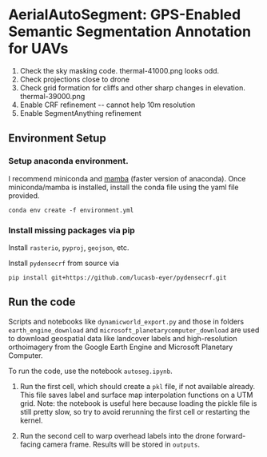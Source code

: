 # AerialAutoSegment: GPS-Enabled Semantic Segmentation Annotation for UAVs  

1. Check the sky masking code. thermal-41000.png looks odd. 
2. Check projections close to drone
3. Check grid formation for cliffs and other sharp changes in elevation. thermal-39000.png
4. Enable CRF refinement -- cannot help 10m resolution
5. Enable SegmentAnything refinement


## Environment Setup
### Setup anaconda environment. 
I recommend miniconda and [mamba](https://mamba.readthedocs.io/en/latest/installation.html) (faster version of anaconda). Once miniconda/mamba is installed, install the conda file using the yaml file provided.
```
conda env create -f environment.yml
```

### Install missing packages via pip
Install `rasterio`, `pyproj`, `geojson`, etc. 

Install `pydensecrf` from source via
```
pip install git+https://github.com/lucasb-eyer/pydensecrf.git
```

## Run the code
Scripts and notebooks like `dynamicworld_export.py` and those in folders `earth_engine_download` and `microsoft_planetarycomputer_download` are used to download geospatial data like landcover labels and high-resolution orthoimagery from the Google Earth Engine and Microsoft Planetary Computer. 

To run the code, use the notebook `autoseg.ipynb`. 

1. Run the first cell, which should create a `pkl` file, if not available already. This file saves label and surface map interpolation functions on a UTM grid. Note: the notebook is useful here because loading the pickle file is still pretty slow, so try to avoid rerunning the first cell or restarting the kernel. 

2. Run the second cell to warp overhead labels into the drone forward-facing camera frame. Results will be stored in `outputs`. 

